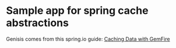 # Sample app for spring cache abstractions

Genisis comes from this spring.io guide: [Caching Data with GemFire](https://spring.io/guides/gs/caching-gemfire/)